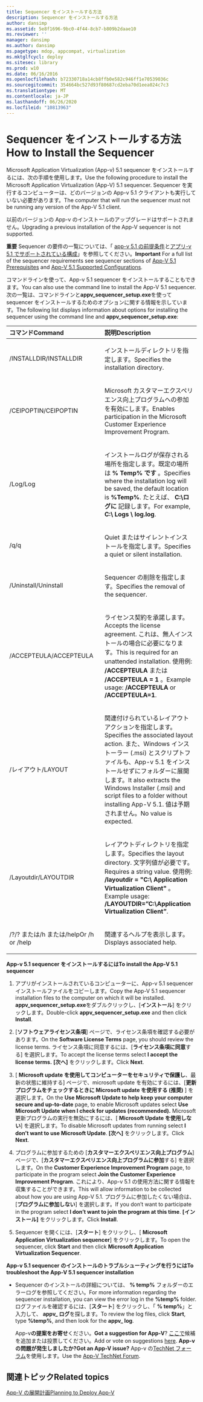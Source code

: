 ```yaml
---
title: Sequencer をインストールする方法
description: Sequencer をインストールする方法
author: dansimp
ms.assetid: 5e8f1696-9bc0-4f44-8cb7-b809b2daae10
ms.reviewer: ''
manager: dansimp
ms.author: dansimp
ms.pagetype: mdop, appcompat, virtualization
ms.mktglfcycl: deploy
ms.sitesec: library
ms.prod: w10
ms.date: 06/16/2016
ms.openlocfilehash: b72330718a14cb8ffb0e582c946ff1e70539036c
ms.sourcegitcommit: 354664bc527d93f80687cd2eba70d1eea024c7c3
ms.translationtype: MT
ms.contentlocale: ja-JP
ms.lasthandoff: 06/26/2020
ms.locfileid: "10813963"
---
```

# <span data-ttu-id="e81b3-103">Sequencer をインストールする方法</span><span class="sxs-lookup"><span data-stu-id="e81b3-103">How to Install the Sequencer</span></span>


<span data-ttu-id="e81b3-104">Microsoft Application Virtualization (App-v) 5.1 sequencer をインストールするには、次の手順を使用します。</span><span class="sxs-lookup"><span data-stu-id="e81b3-104">Use the following procedure to install the Microsoft Application Virtualization (App-V) 5.1 sequencer.</span></span> <span data-ttu-id="e81b3-105">Sequencer を実行するコンピューターは、どのバージョンの App-v 5.1 クライアントも実行していない必要があります。</span><span class="sxs-lookup"><span data-stu-id="e81b3-105">The computer that will run the sequencer must not be running any version of the App-V 5.1 client.</span></span>

<span data-ttu-id="e81b3-106">以前のバージョンの App-v のインストールのアップグレードはサポートされません。</span><span class="sxs-lookup"><span data-stu-id="e81b3-106">Upgrading a previous installation of the App-V sequencer is not supported.</span></span>

<span data-ttu-id="e81b3-107">**重要** Sequencer の要件の一覧については、「 [app-v 5.1 の前提条件](app-v-51-prerequisites.md)と[アプリ-v 5.1 でサポートされている構成](app-v-51-supported-configurations.md)」を参照してください。</span><span class="sxs-lookup"><span data-stu-id="e81b3-107">**Important** For a full list of the sequencer requirements see sequencer sections of [App-V 5.1 Prerequisites](app-v-51-prerequisites.md) and [App-V 5.1 Supported Configurations](app-v-51-supported-configurations.md).</span></span>

 

<span data-ttu-id="e81b3-108">コマンドラインを使って、App-v 5.1 sequencer をインストールすることもできます。</span><span class="sxs-lookup"><span data-stu-id="e81b3-108">You can also use the command line to install the App-V 5.1 sequencer.</span></span> <span data-ttu-id="e81b3-109">次の一覧は、コマンドラインと**appv\_sequencer\_setup.exe**を使って sequencer をインストールするためのオプションに関する情報を示しています。</span><span class="sxs-lookup"><span data-stu-id="e81b3-109">The following list displays information about options for installing the sequencer using the command line and **appv\_sequencer\_setup.exe**:</span></span>

<table>
<colgroup>
<col width="50%" />
<col width="50%" />
</colgroup>
<thead>
<tr class="header">
<th align="left"><span data-ttu-id="e81b3-110">コマンド</span><span class="sxs-lookup"><span data-stu-id="e81b3-110">Command</span></span></th>
<th align="left"><span data-ttu-id="e81b3-111">説明</span><span class="sxs-lookup"><span data-stu-id="e81b3-111">Description</span></span></th>
</tr>
</thead>
<tbody>
<tr class="odd">
<td align="left"><p><span data-ttu-id="e81b3-112">/INSTALLDIR</span><span class="sxs-lookup"><span data-stu-id="e81b3-112">/INSTALLDIR</span></span></p></td>
<td align="left"><p><span data-ttu-id="e81b3-113">インストールディレクトリを指定します。</span><span class="sxs-lookup"><span data-stu-id="e81b3-113">Specifies the installation directory.</span></span></p></td>
</tr>
<tr class="even">
<td align="left"><p><span data-ttu-id="e81b3-114">/CEIPOPTIN</span><span class="sxs-lookup"><span data-stu-id="e81b3-114">/CEIPOPTIN</span></span></p></td>
<td align="left"><p><span data-ttu-id="e81b3-115">Microsoft カスタマーエクスペリエンス向上プログラムへの参加を有効にします。</span><span class="sxs-lookup"><span data-stu-id="e81b3-115">Enables participation in the Microsoft Customer Experience Improvement Program.</span></span></p></td>
</tr>
<tr class="odd">
<td align="left"><p><span data-ttu-id="e81b3-116">/Log</span><span class="sxs-lookup"><span data-stu-id="e81b3-116">/Log</span></span></p></td>
<td align="left"><p><span data-ttu-id="e81b3-117">インストールログが保存される場所を指定します。既定の場所は <strong> % Temp% です </strong> 。</span><span class="sxs-lookup"><span data-stu-id="e81b3-117">Specifies where the installation log will be saved, the default location is <strong>%Temp%</strong>.</span></span> <span data-ttu-id="e81b3-118">たとえば、 <strong> C:\ログに </strong> 記録します。</span><span class="sxs-lookup"><span data-stu-id="e81b3-118">For example, <strong>C:\ Logs \ log.log</strong>.</span></span></p></td>
</tr>
<tr class="even">
<td align="left"><p><span data-ttu-id="e81b3-119">/q</span><span class="sxs-lookup"><span data-stu-id="e81b3-119">/q</span></span></p></td>
<td align="left"><p><span data-ttu-id="e81b3-120">Quiet またはサイレントインストールを指定します。</span><span class="sxs-lookup"><span data-stu-id="e81b3-120">Specifies a quiet or silent installation.</span></span></p></td>
</tr>
<tr class="odd">
<td align="left"><p><span data-ttu-id="e81b3-121">/Uninstall</span><span class="sxs-lookup"><span data-stu-id="e81b3-121">/Uninstall</span></span></p></td>
<td align="left"><p><span data-ttu-id="e81b3-122">Sequencer の削除を指定します。</span><span class="sxs-lookup"><span data-stu-id="e81b3-122">Specifies the removal of the sequencer.</span></span></p></td>
</tr>
<tr class="even">
<td align="left"><p><span data-ttu-id="e81b3-123">/ACCEPTEULA</span><span class="sxs-lookup"><span data-stu-id="e81b3-123">/ACCEPTEULA</span></span></p></td>
<td align="left"><p><span data-ttu-id="e81b3-124">ライセンス契約を承諾します。</span><span class="sxs-lookup"><span data-stu-id="e81b3-124">Accepts the license agreement.</span></span> <span data-ttu-id="e81b3-125">これは、無人インストールの場合に必要になります。</span><span class="sxs-lookup"><span data-stu-id="e81b3-125">This is required for an unattended installation.</span></span> <span data-ttu-id="e81b3-126">使用例: <strong> /ACCEPTEULA </strong> または <strong> /ACCEPTEULA = 1 </strong> 。</span><span class="sxs-lookup"><span data-stu-id="e81b3-126">Example usage: <strong>/ACCEPTEULA</strong> or <strong>/ACCEPTEULA=1</strong>.</span></span></p></td>
</tr>
<tr class="odd">
<td align="left"><p><span data-ttu-id="e81b3-127">/レイアウト</span><span class="sxs-lookup"><span data-stu-id="e81b3-127">/LAYOUT</span></span></p></td>
<td align="left"><p><span data-ttu-id="e81b3-128">関連付けられているレイアウトアクションを指定します。</span><span class="sxs-lookup"><span data-stu-id="e81b3-128">Specifies the associated layout action.</span></span> <span data-ttu-id="e81b3-129">また、Windows インストーラー (.msi) とスクリプトファイルも、App-v 5.1 をインストールせずにフォルダーに展開します。</span><span class="sxs-lookup"><span data-stu-id="e81b3-129">It also extracts the Windows Installer (.msi) and script files to a folder without installing App-V 5.1.</span></span> <span data-ttu-id="e81b3-130">値は予期されません。</span><span class="sxs-lookup"><span data-stu-id="e81b3-130">No value is expected.</span></span></p></td>
</tr>
<tr class="even">
<td align="left"><p><span data-ttu-id="e81b3-131">/Layoutdir</span><span class="sxs-lookup"><span data-stu-id="e81b3-131">/LAYOUTDIR</span></span></p></td>
<td align="left"><p><span data-ttu-id="e81b3-132">レイアウトディレクトリを指定します。</span><span class="sxs-lookup"><span data-stu-id="e81b3-132">Specifies the layout directory.</span></span> <span data-ttu-id="e81b3-133">文字列値が必要です。</span><span class="sxs-lookup"><span data-stu-id="e81b3-133">Requires a string value.</span></span> <span data-ttu-id="e81b3-134">使用例: <strong> /layoutdir = "C:\ Application Virtualization Client" </strong> 。</span><span class="sxs-lookup"><span data-stu-id="e81b3-134">Example usage: <strong>/LAYOUTDIR=”C:\Application Virtualization Client”</strong>.</span></span></p></td>
</tr>
<tr class="odd">
<td align="left"><p><span data-ttu-id="e81b3-135">/?</span><span class="sxs-lookup"><span data-stu-id="e81b3-135">/?</span></span> <span data-ttu-id="e81b3-136">または/h または/help</span><span class="sxs-lookup"><span data-stu-id="e81b3-136">Or /h or /help</span></span></p></td>
<td align="left"><p><span data-ttu-id="e81b3-137">関連するヘルプを表示します。</span><span class="sxs-lookup"><span data-stu-id="e81b3-137">Displays associated help.</span></span></p></td>
</tr>
</tbody>
</table>

 

**<span data-ttu-id="e81b3-138">App-v 5.1 sequencer をインストールするには</span><span class="sxs-lookup"><span data-stu-id="e81b3-138">To install the App-V 5.1 sequencer</span></span>**

1.  <span data-ttu-id="e81b3-139">アプリがインストールされているコンピューターに、App-v 5.1 sequencer インストールファイルをコピーします。</span><span class="sxs-lookup"><span data-stu-id="e81b3-139">Copy the App-V 5.1 sequencer installation files to the computer on which it will be installed.</span></span> <span data-ttu-id="e81b3-140">**appv\_sequencer\_setup.exe**をダブルクリックし、[**インストール**] をクリックします。</span><span class="sxs-lookup"><span data-stu-id="e81b3-140">Double-click **appv\_sequencer\_setup.exe** and then click **Install**.</span></span>

2.  <span data-ttu-id="e81b3-141">[**ソフトウェアライセンス条項**] ページで、ライセンス条項を確認する必要があります。</span><span class="sxs-lookup"><span data-stu-id="e81b3-141">On the **Software License Terms** page, you should review the license terms.</span></span> <span data-ttu-id="e81b3-142">ライセンス条項に同意するには、[**ライセンス条項に同意**する] を選択します。</span><span class="sxs-lookup"><span data-stu-id="e81b3-142">To accept the license terms select **I accept the license terms.**</span></span> <span data-ttu-id="e81b3-143">**[次へ]** をクリックします。</span><span class="sxs-lookup"><span data-stu-id="e81b3-143">Click **Next**.</span></span>

3.  <span data-ttu-id="e81b3-144">[ **Microsoft update を使用してコンピューターをセキュリティで保護し**、最新の状態に維持する] ページで、microsoft update を有効にするには、[**更新プログラムをチェックするときに Microsoft update を使用する (推奨)** ] を選択します。</span><span class="sxs-lookup"><span data-stu-id="e81b3-144">On the **Use Microsoft Update to help keep your computer secure and up-to-date** page, to enable Microsoft updates select **Use Microsoft Update when I check for updates (recommended).**</span></span> <span data-ttu-id="e81b3-145">Microsoft 更新プログラムの実行を無効にするには、[ **Microsoft Update を使用しない**] を選択します。</span><span class="sxs-lookup"><span data-stu-id="e81b3-145">To disable Microsoft updates from running select **I don’t want to use Microsoft Update**.</span></span> <span data-ttu-id="e81b3-146">**[次へ]** をクリックします。</span><span class="sxs-lookup"><span data-stu-id="e81b3-146">Click **Next**.</span></span>

4.  <span data-ttu-id="e81b3-147">プログラムに参加するための [**カスタマーエクスペリエンス向上プログラム**] ページで、[**カスタマーエクスペリエンス向上プログラムに参加**する] を選択します。</span><span class="sxs-lookup"><span data-stu-id="e81b3-147">On the **Customer Experience Improvement Program** page, to participate in the program select **Join the Customer Experience Improvement Program**.</span></span> <span data-ttu-id="e81b3-148">これにより、App-v 5.1 の使用方法に関する情報を収集することができます。</span><span class="sxs-lookup"><span data-stu-id="e81b3-148">This will allow information to be collected about how you are using App-V 5.1.</span></span> <span data-ttu-id="e81b3-149">プログラムに参加したくない場合は、[**プログラムに参加しない**] を選択します。</span><span class="sxs-lookup"><span data-stu-id="e81b3-149">If you don’t want to participate in the program select **I don’t want to join the program at this time**.</span></span> <span data-ttu-id="e81b3-150">**[インストール]** をクリックします。</span><span class="sxs-lookup"><span data-stu-id="e81b3-150">Click **Install**.</span></span>

5.  <span data-ttu-id="e81b3-151">Sequencer を開くには、[**スタート**] をクリックし、[ **Microsoft Application Virtualization sequencer**] をクリックします。</span><span class="sxs-lookup"><span data-stu-id="e81b3-151">To open the sequencer, click **Start** and then click **Microsoft Application Virtualization Sequencer**.</span></span>

**<span data-ttu-id="e81b3-152">App-v 5.1 sequencer のインストールのトラブルシューティングを行うには</span><span class="sxs-lookup"><span data-stu-id="e81b3-152">To troubleshoot the App-V 5.1 sequencer installation</span></span>**

-   <span data-ttu-id="e81b3-153">Sequencer のインストールの詳細については、 **% temp%** フォルダーのエラーログを参照してください。</span><span class="sxs-lookup"><span data-stu-id="e81b3-153">For more information regarding the sequencer installation, you can view the error log in the **%temp%** folder.</span></span> <span data-ttu-id="e81b3-154">ログファイルを確認するには、[**スタート**] をクリックし、「 **% temp%**」と入力して、 **appv\_ ログ**を探します。</span><span class="sxs-lookup"><span data-stu-id="e81b3-154">To review the log files, click **Start**, type **%temp%**, and then look for the **appv\_ log**.</span></span>

    <span data-ttu-id="e81b3-155">App-v**の提案をお寄せ**ください。</span><span class="sxs-lookup"><span data-stu-id="e81b3-155">**Got a suggestion for App-V**?</span></span> <span data-ttu-id="e81b3-156">[ここで](http://appv.uservoice.com/forums/280448-microsoft-application-virtualization)候補を追加または投票してください。</span><span class="sxs-lookup"><span data-stu-id="e81b3-156">Add or vote on suggestions [here](http://appv.uservoice.com/forums/280448-microsoft-application-virtualization).</span></span> **<span data-ttu-id="e81b3-157">App-v の問題が発生しましたか?</span><span class="sxs-lookup"><span data-stu-id="e81b3-157">Got an App-V issue?</span></span>** <span data-ttu-id="e81b3-158">App-v の[TechNet フォーラム](https://social.technet.microsoft.com/Forums/home?forum=mdopappv)を使用します。</span><span class="sxs-lookup"><span data-stu-id="e81b3-158">Use the [App-V TechNet Forum](https://social.technet.microsoft.com/Forums/home?forum=mdopappv).</span></span>

## <span data-ttu-id="e81b3-159">関連トピック</span><span class="sxs-lookup"><span data-stu-id="e81b3-159">Related topics</span></span>


[<span data-ttu-id="e81b3-160">App-V の展開計画</span><span class="sxs-lookup"><span data-stu-id="e81b3-160">Planning to Deploy App-V</span></span>](planning-to-deploy-app-v51.md)

 

 





